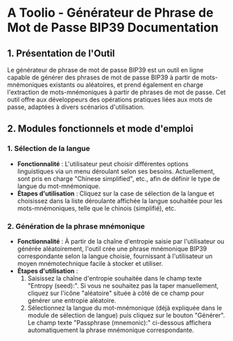# A Toolio - Générateur de Phrase de Mot de Passe BIP39 Documentation

## 1. Présentation de l'Outil

Le générateur de phrase de mot de passe BIP39 est un outil en ligne capable de générer des phrases de mot de passe BIP39 à partir de mots-mnémoniques existants ou aléatoires, et prend également en charge l'extraction de mots-mnémoniques à partir de phrases de mot de passe. Cet outil offre aux développeurs des opérations pratiques liées aux mots de passe, adaptées à divers scénarios d'utilisation.

## 2. Modules fonctionnels et mode d'emploi

### 1. **Sélection de la langue**
   * **Fonctionnalité** : L'utilisateur peut choisir différentes options linguistiques via un menu déroulant selon ses besoins. Actuellement, sont pris en charge "Chinese simplified", etc., afin de définir le type de langue du mot-mnémonique.
   * **Étapes d'utilisation** : Cliquez sur la case de sélection de la langue et choisissez dans la liste déroulante affichée la langue souhaitée pour les mots-mnémoniques, telle que le chinois (simplifié), etc.

### 2. **Génération de la phrase mnémonique**
   * **Fonctionnalité** : À partir de la chaîne d'entropie saisie par l'utilisateur ou générée aléatoirement, l'outil crée une phrase mnémonique BIP39 correspondante selon la langue choisie, fournissant à l'utilisateur un moyen mnémotechnique facile à stocker et utiliser.
   * **Étapes d'utilisation** :
     1. Saisissez la chaîne d'entropie souhaitée dans le champ texte "Entropy (seed):". Si vous ne souhaitez pas la taper manuellement, cliquez sur l'icône "aléatoire" située à côté de ce champ pour générer une entropie aléatoire.
     2. Sélectionnez la langue du mot-mnémonique (déjà expliquée dans le module de sélection de langue) puis cliquez sur le bouton "Générer". Le champ texte "Passphrase (mnemonic):" ci-dessous affichera automatiquement la phrase mnémonique correspondante.